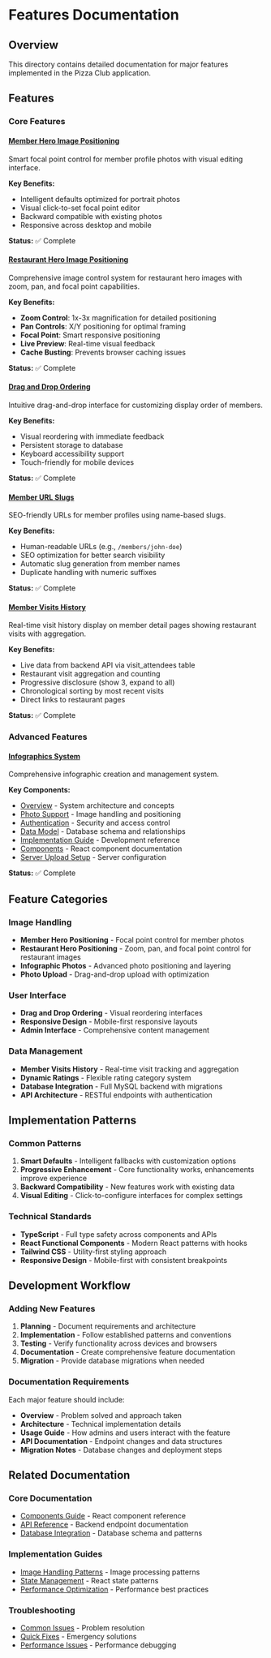 # Features Documentation

## Overview

This directory contains detailed documentation for major features implemented in the Pizza Club application.

## Features

### Core Features

#### [Member Hero Image Positioning](./member-hero-positioning.md)
Smart focal point control for member profile photos with visual editing interface.

**Key Benefits:**
- Intelligent defaults optimized for portrait photos
- Visual click-to-set focal point editor
- Backward compatible with existing photos
- Responsive across desktop and mobile

**Status:** ✅ Complete

#### [Restaurant Hero Image Positioning](./restaurant-hero-image-positioning.md)
Comprehensive image control system for restaurant hero images with zoom, pan, and focal point capabilities.

**Key Benefits:**
- **Zoom Control**: 1x-3x magnification for detailed positioning
- **Pan Controls**: X/Y positioning for optimal framing
- **Focal Point**: Smart responsive positioning
- **Live Preview**: Real-time visual feedback
- **Cache Busting**: Prevents browser caching issues

**Status:** ✅ Complete

#### [Drag and Drop Ordering](./drag-and-drop-ordering.md)
Intuitive drag-and-drop interface for customizing display order of members.

**Key Benefits:**
- Visual reordering with immediate feedback
- Persistent storage to database
- Keyboard accessibility support
- Touch-friendly for mobile devices

**Status:** ✅ Complete

#### [Member URL Slugs](./member-url-slugs.md)
SEO-friendly URLs for member profiles using name-based slugs.

**Key Benefits:**
- Human-readable URLs (e.g., `/members/john-doe`)
- SEO optimization for better search visibility
- Automatic slug generation from member names
- Duplicate handling with numeric suffixes

**Status:** ✅ Complete

#### [Member Visits History](./member-visits-history.md)
Real-time visit history display on member detail pages showing restaurant visits with aggregation.

**Key Benefits:**
- Live data from backend API via visit_attendees table
- Restaurant visit aggregation and counting
- Progressive disclosure (show 3, expand to all)
- Chronological sorting by most recent visits
- Direct links to restaurant pages

**Status:** ✅ Complete

### Advanced Features

#### [Infographics System](./infographics/)
Comprehensive infographic creation and management system.

**Key Components:**
- [Overview](./infographics/overview.md) - System architecture and concepts
- [Photo Support](./infographics/photo-support.md) - Image handling and positioning
- [Authentication](./infographics/authentication.md) - Security and access control
- [Data Model](./infographics/data-model.md) - Database schema and relationships
- [Implementation Guide](./infographics/implementation-guide.md) - Development reference
- [Components](./infographics/components.md) - React component documentation
- [Server Upload Setup](./infographics/server-upload-setup.md) - Server configuration

**Status:** ✅ Complete

## Feature Categories

### Image Handling
- **Member Hero Positioning** - Focal point control for member photos
- **Restaurant Hero Positioning** - Zoom, pan, and focal point control for restaurant images
- **Infographic Photos** - Advanced photo positioning and layering
- **Photo Upload** - Drag-and-drop upload with optimization

### User Interface
- **Drag and Drop Ordering** - Visual reordering interfaces
- **Responsive Design** - Mobile-first responsive layouts
- **Admin Interface** - Comprehensive content management

### Data Management
- **Member Visits History** - Real-time visit tracking and aggregation
- **Dynamic Ratings** - Flexible rating category system
- **Database Integration** - Full MySQL backend with migrations
- **API Architecture** - RESTful endpoints with authentication

## Implementation Patterns

### Common Patterns
1. **Smart Defaults** - Intelligent fallbacks with customization options
2. **Progressive Enhancement** - Core functionality works, enhancements improve experience
3. **Backward Compatibility** - New features work with existing data
4. **Visual Editing** - Click-to-configure interfaces for complex settings

### Technical Standards
- **TypeScript** - Full type safety across components and APIs
- **React Functional Components** - Modern React patterns with hooks
- **Tailwind CSS** - Utility-first styling approach
- **Responsive Design** - Mobile-first with consistent breakpoints

## Development Workflow

### Adding New Features

1. **Planning** - Document requirements and architecture
2. **Implementation** - Follow established patterns and conventions
3. **Testing** - Verify functionality across devices and browsers
4. **Documentation** - Create comprehensive feature documentation
5. **Migration** - Provide database migrations when needed

### Documentation Requirements

Each major feature should include:
- **Overview** - Problem solved and approach taken
- **Architecture** - Technical implementation details
- **Usage Guide** - How admins and users interact with the feature
- **API Documentation** - Endpoint changes and data structures
- **Migration Notes** - Database changes and deployment steps

## Related Documentation

### Core Documentation
- [Components Guide](../components.md) - React component reference
- [API Reference](../API.md) - Backend endpoint documentation  
- [Database Integration](../architecture/database-integration.md) - Database schema and patterns

### Implementation Guides
- [Image Handling Patterns](../patterns/image-handling-index.md) - Image processing patterns
- [State Management](../patterns/state-management-patterns.md) - React state patterns
- [Performance Optimization](../patterns/performance-patterns.md) - Performance best practices

### Troubleshooting
- [Common Issues](../troubleshooting/troubleshooting-index.md) - Problem resolution
- [Quick Fixes](../troubleshooting/quick-fixes.md) - Emergency solutions
- [Performance Issues](../troubleshooting/performance-issues.md) - Performance debugging